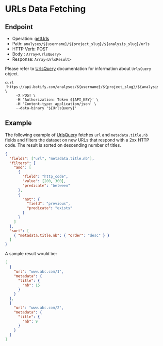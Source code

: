 # URLs Data Fetching

## Endpoint

- Operation: [getUrls](./reference.md#Analysis_getUrls)
- Path: `analyses/${username}/${project_slug}/${analysis_slug}/urls`
- HTTP Verb: POST
- Body : `Array<UrlsQuery>`
- Response: `Array<UrlsResult>`

Please refer to [UrlsQuery](./bql.md#urlsquery) documentation for information about `UrlsQuery` object.

```SH
curl 'https://api.botify.com/analyses/${username}/${project_slug}/${analysis_slug}/urls' \
     -X POST \
     -H 'Authorization: Token ${API_KEY}' \
     -H 'Content-type: application/json' \
     --data-binary '${UrlsQuery}'
```

## Example

The following example of [UrlsQuery](./bql.md#urlsquery) fetches `url` and `metadata.title.nb` fields and filters the dataset on new URLs that respond with a 2xx HTTP code. The result is sorted on descending number of titles.

```JSON
{
  "fields": ["url", "metadata.title.nb"],
  "filters": {
    "and": [
      {
        "field": "http_code",
        "value": [200, 300],
        "predicate": "between"
      },
      {
        "not": {
          "field": "previous",
          "predicate": "exists"
        }
      }
    ]
  },
  "sort": [
    { "metadata.title.nb": { "order": "desc" } }
  ]
}
```

A sample result would be:
```JSON
[
  {
    "url": "www.abc.com/1",
    "metadata": {
      "title": {
        "nb": 15
      }
    }
  },
  {
    "url": "www.abc.com/2",
    "metadata": {
      "title": {
        "nb": 9
      }
    }
  }
]
```

